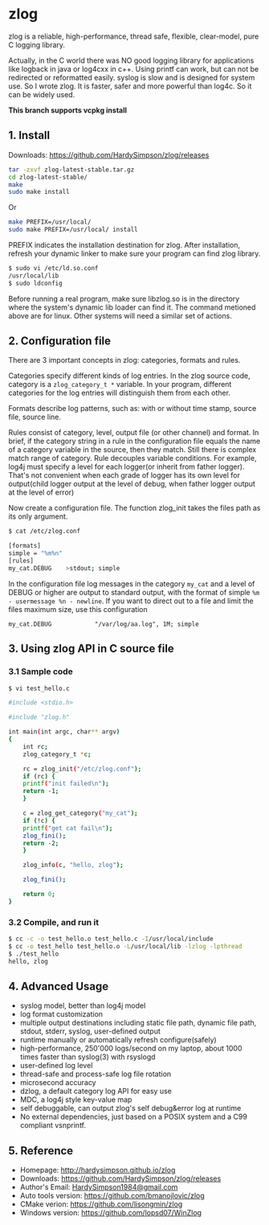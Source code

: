 # zlog

zlog is a reliable, high-performance, thread safe, flexible, clear-model, pure C logging library.

Actually, in the C world there was NO good logging library for applications like logback in java or log4cxx in c++.
Using printf can work, but can not be redirected or reformatted easily. syslog is slow and is designed for system use.
So I wrote zlog.
It is faster, safer and more powerful than log4c. So it can be widely used.

**This branch supports vcpkg install**

## 1. Install

Downloads: <https://github.com/HardySimpson/zlog/releases>

```bash
tar -zxvf zlog-latest-stable.tar.gz
cd zlog-latest-stable/
make 
sudo make install
```

Or

```bash
make PREFIX=/usr/local/
sudo make PREFIX=/usr/local/ install
```

PREFIX indicates the installation destination for zlog. After installation, refresh your dynamic linker to make sure
your program can find zlog library.

```bash
$ sudo vi /etc/ld.so.conf
/usr/local/lib
$ sudo ldconfig
```

Before running a real program, make sure libzlog.so is in the directory where the system's dynamic lib loader can find
it. The command metioned above are for linux. Other systems will need a similar set of actions.

## 2. Configuration file

There are 3 important concepts in zlog: categories, formats and rules.

Categories specify different kinds of log entries. In the zlog source code, category is a `zlog_category_t *` variable.
In your program, different categories for the log entries will distinguish them from each other.

Formats describe log patterns, such as: with or without time stamp, source file, source line.

Rules consist of category, level, output file (or other channel) and format. In brief, if the category string in a rule
in the configuration file equals the name of a category variable in the source, then they match. Still there is complex
match range of category. Rule decouples variable conditions. For example, log4j must specify a level for each logger(or
inherit from father logger). That's not convenient when each grade of logger has its own level for output(child logger
output at the level of debug, when father logger output at the level of error)

Now create a configuration file. The function zlog_init takes the files path as its only argument.

```bash
$ cat /etc/zlog.conf

[formats]
simple = "%m%n"
[rules]
my_cat.DEBUG    >stdout; simple
```

In the configuration file log messages in the category `my_cat` and a level of DEBUG or higher are output to standard
output, with the format of simple `%m - usermessage %n - newline`. If you want to direct out to a file and limit the
files maximum size, use this configuration

```config
my_cat.DEBUG            "/var/log/aa.log", 1M; simple
```

## 3. Using zlog API in C source file

### 3.1 Sample code

```bash
$ vi test_hello.c

#include <stdio.h> 

#include "zlog.h"

int main(int argc, char** argv)
{
    int rc;
    zlog_category_t *c;

    rc = zlog_init("/etc/zlog.conf");
    if (rc) {
    printf("init failed\n");
    return -1;
    }

    c = zlog_get_category("my_cat");
    if (!c) {
    printf("get cat fail\n");
    zlog_fini();
    return -2;
    }

    zlog_info(c, "hello, zlog");

    zlog_fini();

    return 0;
}
```

### 3.2 Compile, and run it

```bash
$ cc -c -o test_hello.o test_hello.c -I/usr/local/include
$ cc -o test_hello test_hello.o -L/usr/local/lib -lzlog -lpthread
$ ./test_hello
hello, zlog
```

## 4. Advanced Usage

* syslog model, better than log4j model
* log format customization
* multiple output destinations including static file path, dynamic file path, stdout, stderr, syslog, user-defined
  output
* runtime manually or automatically refresh configure(safely)
* high-performance, 250'000 logs/second on my laptop, about 1000 times faster than syslog(3) with rsyslogd
* user-defined log level
* thread-safe and process-safe log file rotation
* microsecond accuracy
* dzlog, a default category log API for easy use
* MDC, a log4j style key-value map
* self debuggable, can output zlog's self debug&error log at runtime
* No external dependencies, just based on a POSIX system and a C99 compliant vsnprintf.

## 5. Reference

* Homepage: <http://hardysimpson.github.io/zlog>
* Downloads: <https://github.com/HardySimpson/zlog/releases>
* Author's Email: <HardySimpson1984@gmail.com>
* Auto tools version: <https://github.com/bmanojlovic/zlog>
* CMake verion: <https://github.com/lisongmin/zlog>
* Windows version: <https://github.com/lopsd07/WinZlog>
